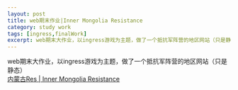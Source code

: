 ```yaml
---
layout: post
title: web期末作业|Inner Mongolia Resistance
category: study work
tags: [ingress,finalWork]
excerpt: web期末大作业，以ingress游戏为主题，做了一个抵抗军阵营的地区网站（只是静态）
---
```


<p>web期末大作业，以ingress游戏为主题，做了一个抵抗军阵营的地区网站（只是静态） <br><a href="http://www.wulongxin.com/Res">内蒙古Res | Inner Mongolia Resistance</a></p>